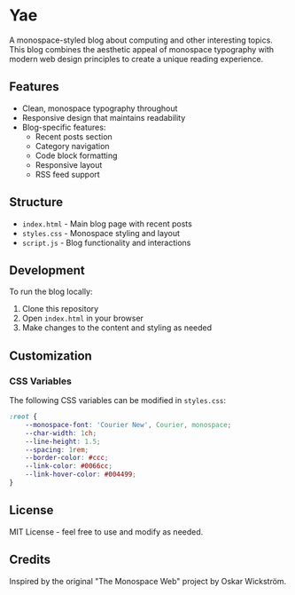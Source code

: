 # Yae

A monospace-styled blog about computing and other interesting topics. This blog combines the aesthetic appeal of monospace typography with modern web design principles to create a unique reading experience.

## Features

- Clean, monospace typography throughout
- Responsive design that maintains readability
- Blog-specific features:
  - Recent posts section
  - Category navigation
  - Code block formatting
  - Responsive layout
  - RSS feed support

## Structure

- `index.html` - Main blog page with recent posts
- `styles.css` - Monospace styling and layout
- `script.js` - Blog functionality and interactions

## Development

To run the blog locally:

1. Clone this repository
2. Open `index.html` in your browser
3. Make changes to the content and styling as needed

## Customization

### CSS Variables

The following CSS variables can be modified in `styles.css`:

```css
:root {
    --monospace-font: 'Courier New', Courier, monospace;
    --char-width: 1ch;
    --line-height: 1.5;
    --spacing: 1rem;
    --border-color: #ccc;
    --link-color: #0066cc;
    --link-hover-color: #004499;
}
```

## License

MIT License - feel free to use and modify as needed.

## Credits

Inspired by the original "The Monospace Web" project by Oskar Wickström. 